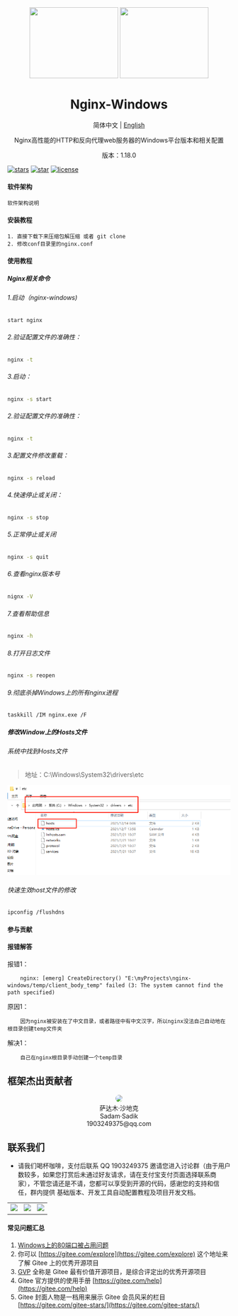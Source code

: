 <div align="center">
<img width="200" height="160" src="https://gimg2.baidu.com/image_search/src=http%3A%2F%2F5b0988e595225.cdn.sohucs.com%2Fimages%2F20171106%2F6ee4bf83716845c1bf72455b42f5b88b.jpeg&refer=http%3A%2F%2F5b0988e595225.cdn.sohucs.com&app=2002&size=f9999,10000&q=a80&n=0&g=0n&fmt=jpeg?sec=1639213528&t=2f0f5b0bf8ec843a03633aea29cdf5f6"/>
<img width="200" height="160" src="https://gimg2.baidu.com/image_search/src=http%3A%2F%2Fpic.51yuansu.com%2Fpic3%2Fcover%2F03%2F65%2F24%2F5bdff5304ed51_610.jpg&refer=http%3A%2F%2Fpic.51yuansu.com&app=2002&size=f9999,10000&q=a80&n=0&g=0n&fmt=jpeg?sec=1639213705&t=b4fce45be9cd7a1fc9a58079fadc1a4b"/>

# Nginx-Windows
简体中文 |  [English](./README.en.md)
<p>Nginx高性能的HTTP和反向代理web服务器的Windows平台版本和相关配置</p>
<p>版本：1.18.0</p>
</div>

[comment]: <> ([![Website]&#40;<https://img.shields.io/badge/ good luck - vue admin beautiful -blue?style=flat-square>&#41;]&#40;https://gitee.com/sadam98/nginx-windows&#41;)
[![stars](https://img.shields.io/github/stars/chuzhixin/vue-admin-beautiful?style=flat-square&logo=GitHub)](https://gitee.com/sadam98/nginx-windows)
[![star](https://gitee.com/chu1204505056/vue-admin-beautiful/badge/star.svg?theme=gray)](https://gitee.com/sadam98/nginx-windows)
[![license](https://img.shields.io/github/license/chuzhixin/vue-admin-beautiful?style=flat-square)](https://gitee.com/sadam98/nginx-windows/blob/master/LICENSE)


#### 软件架构

    软件架构说明

#### 安装教程

    1. 直接下载下来压缩包解压缩 或者 git clone
    2. 修改conf目录里的nginx.conf

#### 使用教程

##### Nginx相关命令

###### 1.启动（nginx-windows)

```bash
start nginx
```

###### 2.验证配置文件的准确性：

```bash
nginx -t
```

###### 3.启动：

```bash
nginx -s start
```
###### 2.验证配置文件的准确性：
```bash
nginx -t
```
###### 3.配置文件修改重载：
```bash
nginx -s reload
```
###### 4.快速停止或关闭：
```bash
nginx -s stop
```
###### 5.正常停止或关闭
```bash
nginx -s quit
```
###### 6.查看nginx版本号
```bash
nignx -V
```
###### 7.查看帮助信息
```bash
nginx -h
```
###### 8.打开日志文件
```bash
nginx -s reopen
```
###### 9.彻底杀掉Windows上的所有nginx进程
```bash
taskkill /IM nginx.exe /F
```

##### 修改Window上的Hosts文件
###### 系统中找到Hosts文件
> 地址：C:\Windows\System32\drivers\etc 

![stars](./static/微信截图_20211214021420.png)
###### 快速生效host文件的修改
```bash
ipconfig /flushdns
```



#### 参与贡献



#### 报错解答
报错1：

        nginx: [emerg] CreateDirectory() "E:\myProjects\nginx-windows/temp/client_body_temp" failed (3: The system cannot find the path specified)
原因1：

        因为nginx被安装在了中文目录，或者路径中有中文汉字，所以nginx没法自己自动地在根目录创建temp文件夹

解决1：

        自己在nginx根目录手动创建一个temp目录
## 框架杰出贡献者
<div align="center">
    <a href="https://gitee.com/sadam98" target="_blank">
    <img width="50px" style="border-radius:999px" src="https://portrait.gitee.com/uploads/avatars/user/1882/5648408_sadam98_1580052770.png!avatar200"/>
    </a>
    <div>萨达木·沙地克</div>
    <div>Sadam·Sadik</div>
    <div>1903249375@qq.com</div>
</div>

## 联系我们

- 请我们喝杯咖啡，支付后联系 QQ 1903249375 邀请您进入讨论群（由于用户数较多，如果您打赏后未通过好友请求，请在支付宝支付页面选择联系商家），不管您请还是不请，您都可以享受到开源的代码，感谢您的支持和信任，群内提供
基础版本、开发工具自动配置教程及项目开发文档。

<table>
<tr>
<td>
<img width="200px" src="http://59.110.225.84/static/sdm/qr_qq.png">
</td>
<td>
<img width="200px" src="http://59.110.225.84/static/sdm/qr_alipay.png">
</td>
<td>
<img width="200px" src="http://59.110.225.84/static/sdm/qr_wechat.png">
</td>
</tr>
</table>

#### 常见问题汇总

1. [Windows上的80端口被占用问题](https://www.cnblogs.com/selier/p/9514426.html)
2. 你可以 [https://gitee.com/explore](https://gitee.com/explore) 这个地址来了解 Gitee 上的优秀开源项目
3. [GVP](https://gitee.com/gvp) 全称是 Gitee 最有价值开源项目，是综合评定出的优秀开源项目
4. Gitee 官方提供的使用手册 [https://gitee.com/help](https://gitee.com/help)
5. Gitee 封面人物是一档用来展示 Gitee 会员风采的栏目 [https://gitee.com/gitee-stars/](https://gitee.com/gitee-stars/)
